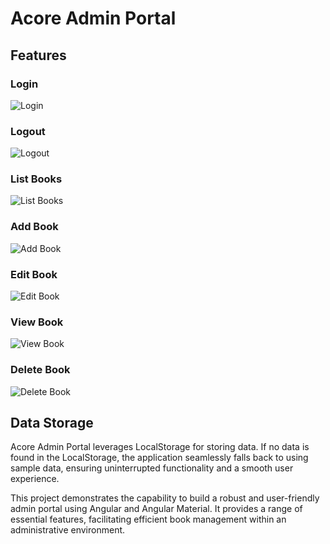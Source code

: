 # Acore Admin Portal

## Features

### Login
![Login](https://i.ibb.co/Br8vby5/Login-Screen.png)

### Logout
![Logout](https://i.ibb.co/QMT05gy/Logout.png)

### List Books
![List Books](https://i.ibb.co/MCqVQXv/Admin-Dashboard.png)

### Add Book
![Add Book](https://i.ibb.co/3BgtBC8/Add-Book.png)

### Edit Book
![Edit Book](https://i.ibb.co/7WNY5pf/Edit-Book.png)

### View Book
![View Book](https://i.ibb.co/Tc2mPWH/View-Book.png)

### Delete Book
![Delete Book](https://i.ibb.co/vz4bFTR/Delete-Book.png)

## Data Storage

Acore Admin Portal leverages LocalStorage for storing data. If no data is found in the LocalStorage, the application seamlessly falls back to using sample data, ensuring uninterrupted functionality and a smooth user experience.

This project demonstrates the capability to build a robust and user-friendly admin portal using Angular and Angular Material. It provides a range of essential features, facilitating efficient book management within an administrative environment.
